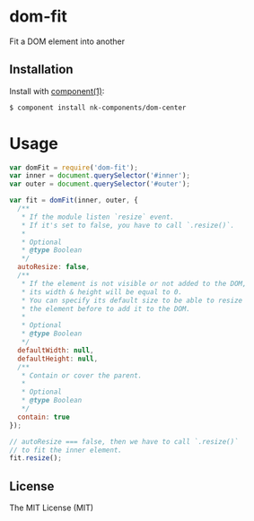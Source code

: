 # dom-fit

Fit a DOM element into another

## Installation

Install with [component(1)](http://component.io):

```bash
$ component install nk-components/dom-center
```

# Usage

```js
var domFit = require('dom-fit');
var inner = document.querySelector('#inner');
var outer = document.querySelector('#outer');

var fit = domFit(inner, outer, {
  /**
   * If the module listen `resize` event.
   * If it's set to false, you have to call `.resize()`.
   *
   * Optional
   * @type Boolean
   */
  autoResize: false,
  /**
   * If the element is not visible or not added to the DOM,
   * its width & height will be equal to 0.
   * You can specify its default size to be able to resize
   * the element before to add it to the DOM.
   *
   * Optional
   * @type Boolean
   */
  defaultWidth: null,
  defaultHeight: null,
  /**
   * Contain or cover the parent.
   *
   * Optional
   * @type Boolean
   */
  contain: true
});

// autoResize === false, then we have to call `.resize()`
// to fit the inner element.
fit.resize();
```

## License

The MIT License (MIT)

